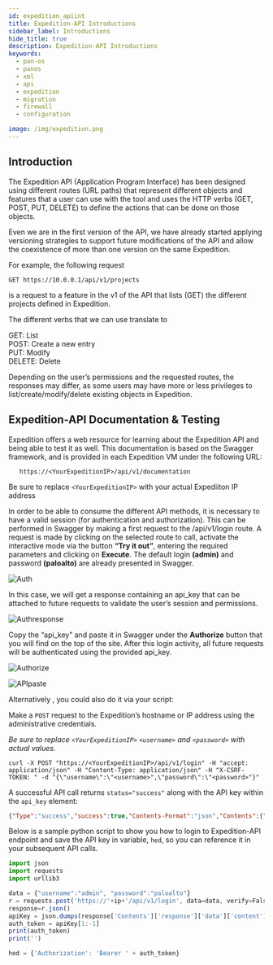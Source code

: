 ```yaml
---
id: expedition_apiint
title: Expedition-API Introductions
sidebar_label: Introductions
hide_title: true
description: Expedition-API Introductions
keywords:
  - pan-os
  - panos
  - xml
  - api
  - expedition
  - migration
  - firewall
  - configuration

image: /img/expedition.png
---
```

## Introduction  
The Expedition API (Application Program Interface) has been designed using different routes (URL paths) that represent different objects and features that a user can use with the tool and uses the HTTP verbs (GET, POST, PUT, DELETE) to define the actions that can be done on those objects.  

Even we are in the first version of the API, we have already started applying versioning strategies to support future modifications of the API and allow the coexistence of more than one version on the same Expedition.  

For example,  the following request  
```console
GET https://10.0.0.1/api/v1/projects 
```
is a request to a feature in the v1 of the API that lists (GET) the different projects defined in Expedition.  

The different verbs that we can use translate to  

GET: 		List  
POST: 	Create a new entry  
PUT:		Modify  
DELETE: 	Delete    

Depending on the user’s permissions and the requested routes, the responses may differ, as some users may have more or less privileges to list/create/modify/delete existing objects in Expedition.

## Expedition-API Documentation & Testing

Expedition offers a web resource for learning about the Expedition API and being able to test it as well. This documentation is based on the Swagger framework, and is provided in each Expedition VM under the following URL:  

```Console
   https://<YourExpeditionIP>/api/v1/documentation
```
   Be sure to replace `<YourExpeditionIP>` with your actual Expediiton IP address  

In order to be able to consume the different API methods, it is necessary to have a valid session (for authentication and authorization). This can be performed in Swagger by making a first request to the /api/v1/login route.
A request is made by clicking on the selected route to call, activate the interactive mode via the button **“Try it out”**, entering the required parameters and clicking on **Execute**. The default login **(admin)** and password **(paloalto)** are already presented in Swagger.  

![Auth](/img/expedition/auth.png "Auth")

In this case, we will get a response containing an api_key that can be attached to future requests to validate the user’s session and permissions.

![Authresponse](/img/expedition/authresponse.png "Authresponse")  

Copy the “api_key” and paste it in Swagger under the **Authorize** button that you will find on the top of the site. After this login activity, all future requests will be authenticated using the provided api_key.  

![Authorize](/img/expedition/authorize.png "Authorize")  


![APIpaste](/img/expedition/APIpaste.png "APIpaste")  

Alternatively , you could also do it via your script: 

Make a `POST` request to the Expedition’s hostname or IP address using the administrative credentials.  

_Be sure to replace `<YourExpeditionIP>` `<username>` and `<password>` with actual values._

```shell-session
curl -X POST "https://<YourExpeditionIP>/api/v1/login" -H "accept: application/json" -H "Content-Type: application/json" -H "X-CSRF-TOKEN: " -d "{\"username\":\"<username>",\"password\":\"<password>"}"
```

A successful API call returns `status="success"` along with the API key within the `api_key` element:

```Json
{"Type":"success","success":true,"Contents-Format":"json","Contents":{"code":0,"success":true,"cacheable":false,"metadata":{"execution-info":{"execution-time":0,"execution-memory":0,"execution-disk-consumption":0},"request-info":{"request-method":"","request-query":"","request-time":"","request-client-user":"","request-client-ip":"","request-client-agent":""}},"response":{"total":3,"current-page":1,"per-page":10,"total-pages":1,"state":0,"job-id":0,"response-messages":{"total":1,"code":0,"messages":[{"message":"Authentication successful","details":{"type":"success","causes":{"module":"expedition-api","code":0,"description":""}}}]},"data":{"fields":null,"columns":null,"content":{"api_key":"lyEg5P87DMjLm8dAUm2PZbpYtxLBp9aW7VDldkVjOzcYuE5QscqlUAspchkOIVQQCAYSbbGK3NKKhJFpEj80X44nAZzVO1zA8p87Fs1PfluN8Gg8p20q57fSI43v9H1Z","csrfToken":"MTU5OTg1Nzk2ODE4V3p4WDdtV3BSSldSMFVjSmM0Ykd2YkFqc1cydlJR","id":1}}}}}
```  
Below is a sample python script to show you how to login to Expedition-API endpoint and save the API key in variable, `hed`, so you can reference it in your subsequent API calls.  
```javascript
import json
import requests
import urllib3

data = {"username":"admin", "password":"paloalto"}
r = requests.post('https://'+ip+'/api/v1/login', data=data, verify=False)
response=r.json()
apiKey = json.dumps(response['Contents']['response']['data']['content']['api_key'])
auth_token = apiKey[1:-1]
print(auth_token)
print('')

hed = {'Authorization': 'Bearer ' + auth_token}  
```
     
    


